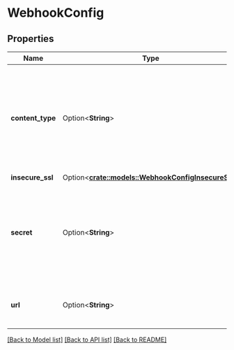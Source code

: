 # WebhookConfig

## Properties

Name | Type | Description | Notes
------------ | ------------- | ------------- | -------------
**content_type** | Option<**String**> | The media type used to serialize the payloads. Supported values include `json` and `form`. The default is `form`. | [optional]
**insecure_ssl** | Option<[**crate::models::WebhookConfigInsecureSsl**](webhook-config-insecure-ssl.md)> |  | [optional]
**secret** | Option<**String**> | If provided, the `secret` will be used as the `key` to generate the HMAC hex digest value for [delivery signature headers](https://docs.github.com/webhooks/event-payloads/#delivery-headers). | [optional]
**url** | Option<**String**> | The URL to which the payloads will be delivered. | [optional]

[[Back to Model list]](../README.md#documentation-for-models) [[Back to API list]](../README.md#documentation-for-api-endpoints) [[Back to README]](../README.md)


